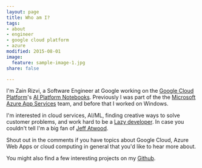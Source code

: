 ```yaml
---
layout: page
title: Who am I?
tags:
- about
- engineer
- google cloud platform
- azure
modified: 2015-08-01
image:
  feature: sample-image-1.jpg
share: false

---
```

I'm Zain Rizvi, a Software Engineer at Google working on the [Google Cloud Platform](https://cloud.google.com/)'s [AI Platform Notebooks](https://cloud.google.com/ai-platform-notebooks/). Previously I was part of the the [Microsoft Azure App Services](https://azure.microsoft.com/en-us/services/app-service/web/) team, and before that I worked on Windows.

I'm interested in cloud services, AI/ML, finding creative ways to solve customer problems, and work hard to be a [Lazy developer](http://blog.codinghorror.com/how-to-be-lazy-dumb-and-successful/). In case you couldn't tell I'm a big fan of [Jeff Atwood](http://blog.codinghorror.com/).

Shout out in the comments if you have topics about Google Cloud, Azure Web Apps or cloud computing in general that you'd like to hear more about.

You might also find a few interesting projects on my [Github](https://github.com/ZainRizvi).